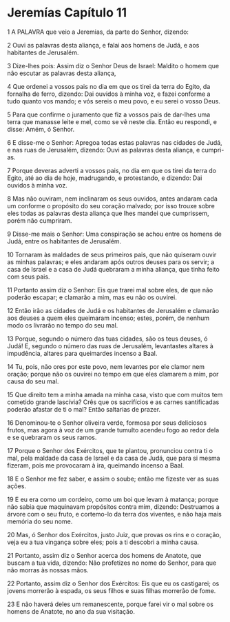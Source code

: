 # Jeremías Capítulo 11

1	A PALAVRA que veio a Jeremias, da parte do Senhor, dizendo:

2	Ouvi as palavras desta aliança, e falai aos homens de Judá, e aos habitantes de Jerusalém.

3	Dize-lhes pois: Assim diz o Senhor Deus de Israel: Maldito o homem que não escutar as palavras desta aliança,

4	Que ordenei a vossos pais no dia em que os tirei da terra do Egito, da fornalha de ferro, dizendo: Dai ouvidos à minha voz, e fazei conforme a tudo quanto vos mando; e vós sereis o meu povo, e eu serei o vosso Deus.

5	Para que confirme o juramento que fiz a vossos pais de dar-lhes uma terra que manasse leite e mel, como se vê neste dia. Então eu respondi, e disse: Amém, ó Senhor.

6	E disse-me o Senhor: Apregoa todas estas palavras nas cidades de Judá, e nas ruas de Jerusalém, dizendo: Ouvi as palavras desta aliança, e cumpri-as.

7	Porque deveras adverti a vossos pais, no dia em que os tirei da terra do Egito, até ao dia de hoje, madrugando, e protestando, e dizendo: Dai ouvidos à minha voz.

8	Mas não ouviram, nem inclinaram os seus ouvidos, antes andaram cada um conforme o propósito do seu coração malvado; por isso trouxe sobre eles todas as palavras desta aliança que lhes mandei que cumprissem, porém não cumpriram.

9	Disse-me mais o Senhor: Uma conspiração se achou entre os homens de Judá, entre os habitantes de Jerusalém.

10	Tornaram às maldades de seus primeiros pais, que não quiseram ouvir as minhas palavras; e eles andaram após outros deuses para os servir; a casa de Israel e a casa de Judá quebraram a minha aliança, que tinha feito com seus pais.

11	Portanto assim diz o Senhor: Eis que trarei mal sobre eles, de que não poderão escapar; e clamarão a mim, mas eu não os ouvirei.

12	Então irão as cidades de Judá e os habitantes de Jerusalém e clamarão aos deuses a quem eles queimaram incenso; estes, porém, de nenhum modo os livrarão no tempo do seu mal.

13	Porque, segundo o número das tuas cidades, são os teus deuses, ó Judá! E, segundo o número das ruas de Jerusalém, levantastes altares à impudência, altares para queimardes incenso a Baal.

14	Tu, pois, não ores por este povo, nem levantes por ele clamor nem oração; porque não os ouvirei no tempo em que eles clamarem a mim, por causa do seu mal.

15	Que direito tem a minha amada na minha casa, visto que com muitos tem cometido grande lascívia? Crês que os sacrifícios e as carnes santificadas poderão afastar de ti o mal? Então saltarias de prazer.

16	Denominou-te o Senhor oliveira verde, formosa por seus deliciosos frutos, mas agora à voz de um grande tumulto acendeu fogo ao redor dela e se quebraram os seus ramos.

17	Porque o Senhor dos Exércitos, que te plantou, pronunciou contra ti o mal, pela maldade da casa de Israel e da casa de Judá, que para si mesma fizeram, pois me provocaram à ira, queimando incenso a Baal.

18	E o Senhor me fez saber, e assim o soube; então me fizeste ver as suas ações.

19	E eu era como um cordeiro, como um boi que levam à matança; porque não sabia que maquinavam propósitos contra mim, dizendo: Destruamos a árvore com o seu fruto, e cortemo-lo da terra dos viventes, e não haja mais memória do seu nome.

20	Mas, ó Senhor dos Exércitos, justo Juiz, que provas os rins e o coração, veja eu a tua vingança sobre eles; pois a ti descobri a minha causa.

21	Portanto, assim diz o Senhor acerca dos homens de Anatote, que buscam a tua vida, dizendo: Não profetizes no nome do Senhor, para que não morras às nossas mãos.

22	Portanto, assim diz o Senhor dos Exércitos: Eis que eu os castigarei; os jovens morrerão à espada, os seus filhos e suas filhas morrerão de fome.

23	E não haverá deles um remanescente, porque farei vir o mal sobre os homens de Anatote, no ano da sua visitação.

